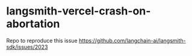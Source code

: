 # langsmith-vercel-crash-on-abortation
Repo to reproduce this issue https://github.com/langchain-ai/langsmith-sdk/issues/2023

